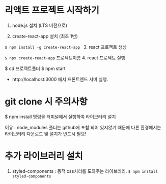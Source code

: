# 리액트 프로젝트 시작하기

1. node.js 설치 (LTS 버전으로)

2. create-react-app 설치 (최초 1번)

`$ npm install -g create-react-app ` 3. react 프로젝트 생성

`$ npx create-react-app` 프로젝트이름 4. react 프로젝트 실행

$ cd 프로젝트폴더
$ npm start

- http://localhost:3000 에서 프론트엔드 서버 실행.

# git clone 시 주의사항

$ npm install
명령을 터미널에서 실행하여 라이브러리 설치 <br/>

이유 : node_modules 폴더는 github에 포함 되어 있지않기 때문에 다른 환경에서는 라이브러리 다운로드 및
설치가 반드시 필요!

# 추가 라이브러리 설치

1. styled-components : 동적 css처리를 도와주는 라이브러리.
   `$ npm install styled-components`

